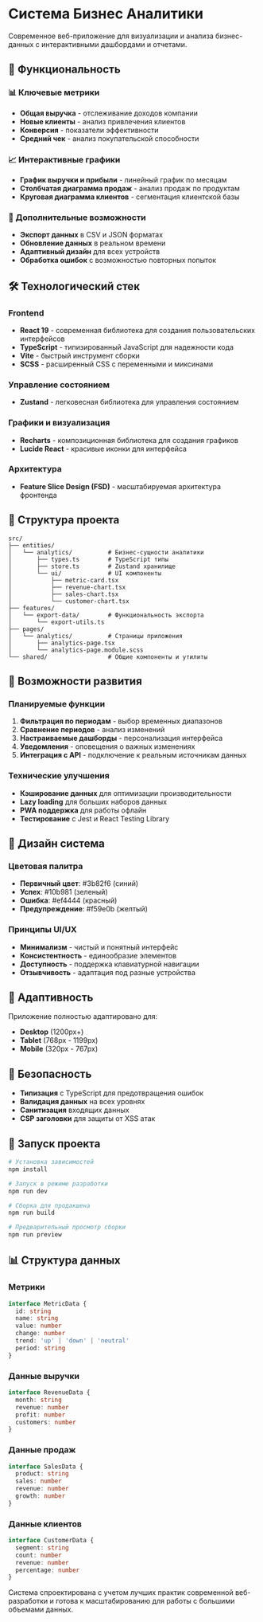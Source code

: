 # Система Бизнес Аналитики

Современное веб-приложение для визуализации и анализа бизнес-данных с интерактивными дашбордами и отчетами.

## 🚀 Функциональность

### 📊 Ключевые метрики
- **Общая выручка** - отслеживание доходов компании
- **Новые клиенты** - анализ привлечения клиентов
- **Конверсия** - показатели эффективности
- **Средний чек** - анализ покупательской способности

### 📈 Интерактивные графики
- **График выручки и прибыли** - линейный график по месяцам
- **Столбчатая диаграмма продаж** - анализ продаж по продуктам
- **Круговая диаграмма клиентов** - сегментация клиентской базы

### 🔧 Дополнительные возможности
- **Экспорт данных** в CSV и JSON форматах
- **Обновление данных** в реальном времени
- **Адаптивный дизайн** для всех устройств
- **Обработка ошибок** с возможностью повторных попыток

## 🛠️ Технологический стек

### Frontend
- **React 19** - современная библиотека для создания пользовательских интерфейсов
- **TypeScript** - типизированный JavaScript для надежности кода
- **Vite** - быстрый инструмент сборки
- **SCSS** - расширенный CSS с переменными и миксинами

### Управление состоянием
- **Zustand** - легковесная библиотека для управления состоянием

### Графики и визуализация
- **Recharts** - композиционная библиотека для создания графиков
- **Lucide React** - красивые иконки для интерфейса

### Архитектура
- **Feature Slice Design (FSD)** - масштабируемая архитектура фронтенда

## 📁 Структура проекта

```
src/
├── entities/
│   └── analytics/          # Бизнес-сущности аналитики
│       ├── types.ts        # TypeScript типы
│       ├── store.ts        # Zustand хранилище
│       └── ui/             # UI компоненты
│           ├── metric-card.tsx
│           ├── revenue-chart.tsx
│           ├── sales-chart.tsx
│           └── customer-chart.tsx
├── features/
│   └── export-data/        # Функциональность экспорта
│       └── export-utils.ts
├── pages/
│   └── analytics/          # Страницы приложения
│       ├── analytics-page.tsx
│       └── analytics-page.module.scss
└── shared/                 # Общие компоненты и утилиты
```

## 🎯 Возможности развития

### Планируемые функции
1. **Фильтрация по периодам** - выбор временных диапазонов
2. **Сравнение периодов** - анализ изменений
3. **Настраиваемые дашборды** - персонализация интерфейса
4. **Уведомления** - оповещения о важных изменениях
5. **Интеграция с API** - подключение к реальным источникам данных

### Технические улучшения
- **Кэширование данных** для оптимизации производительности
- **Lazy loading** для больших наборов данных
- **PWA поддержка** для работы офлайн
- **Тестирование** с Jest и React Testing Library

## 🎨 Дизайн система

### Цветовая палитра
- **Первичный цвет**: #3b82f6 (синий)
- **Успех**: #10b981 (зеленый)
- **Ошибка**: #ef4444 (красный)
- **Предупреждение**: #f59e0b (желтый)

### Принципы UI/UX
- **Минимализм** - чистый и понятный интерфейс
- **Консистентность** - единообразие элементов
- **Доступность** - поддержка клавиатурной навигации
- **Отзывчивость** - адаптация под разные устройства

## 📱 Адаптивность

Приложение полностью адаптировано для:
- **Desktop** (1200px+)
- **Tablet** (768px - 1199px)
- **Mobile** (320px - 767px)

## 🔐 Безопасность

- **Типизация** с TypeScript для предотвращения ошибок
- **Валидация данных** на всех уровнях
- **Санитизация** входящих данных
- **CSP заголовки** для защиты от XSS атак

## 🚀 Запуск проекта

```bash
# Установка зависимостей
npm install

# Запуск в режиме разработки
npm run dev

# Сборка для продакшена
npm run build

# Предварительный просмотр сборки
npm run preview
```

## 📊 Структура данных

### Метрики
```typescript
interface MetricData {
  id: string
  name: string
  value: number
  change: number
  trend: 'up' | 'down' | 'neutral'
  period: string
}
```

### Данные выручки
```typescript
interface RevenueData {
  month: string
  revenue: number
  profit: number
  customers: number
}
```

### Данные продаж
```typescript
interface SalesData {
  product: string
  sales: number
  revenue: number
  growth: number
}
```

### Данные клиентов
```typescript
interface CustomerData {
  segment: string
  count: number
  revenue: number
  percentage: number
}
```

Система спроектирована с учетом лучших практик современной веб-разработки и готова к масштабированию для работы с большими объемами данных.